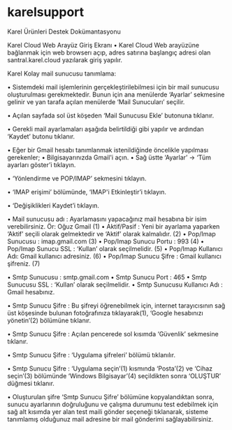# karelsupport
Karel Ürünleri Destek Dokümantasyonu

 Karel Cloud Web Arayüz Giriş Ekranı
•	Karel Cloud Web arayüzüne bağlanmak için web 
browserı açıp, adres satırına başlangıç adresi olan 
santral.karel.cloud yazılarak giriş yapılır.


Karel Kolay mail sunucusu tanımlama:

•	Sistemdeki mail işlemlerinin gerçekleştirilebilmesi için bir mail sunucusu oluşturulması gerekmektedir. Bunun için ana menülerde ‘Ayarlar’ sekmesine gelinir ve yan tarafa açılan menülerde ‘Mail Sunucuları’ seçilir.


•	Açılan sayfada sol üst köşeden ‘Mail Sunucusu Ekle’ butonuna tıklanır. 

•	Gerekli mail ayarlamaları aşağıda belirtildiği gibi yapılır ve ardından ‘Kaydet’ butonu tıklanır.

•	Eğer bir Gmail hesabı tanımlanmak istenildiğinde öncelikle yapılması gerekenler;
•	Bilgisayarınızda Gmail'i açın.
•	Sağ üstte ‘Ayarlar’ -> ‘Tüm ayarları göster’i tıklayın.


•	‘Yönlendirme ve POP/IMAP’ sekmesini tıklayın.

 


•	‘IMAP erişimi’ bölümünde, ‘IMAP'i Etkinleştir’i tıklayın.



•	‘Değişiklikleri Kaydet’i tıklayın.
 
•	Mail sunucusu adı : Ayarlamasını yapacağınız mail hesabına bir isim verebilirsiniz. Ör: Oğuz Gmail (1)
•	Aktif/Pasif : Yeni bir ayarlama yaparken ‘Aktif’ seçili olarak gelmektedir ve ‘Aktif’ olarak kalmalıdır. (2)
•	Pop/Imap Sunucusu : imap.gmail.com (3)
•	Pop/Imap Sunucu Portu : 993 (4)
•	Pop/Imap Sunucu SSL : ‘Kullan’ olarak seçilmelidir. (5)
•	Pop/Imap Kullanıcı Adı: Gmail kullanıcı adresiniz. (6)
•	Pop/Imap Sunucu Şifre : Gmail kullanıcı şifreniz. (7)



•	Smtp Sunucusu : smtp.gmail.com
•	Smtp Sunucu Port : 465 
•	Smtp Sunucusu SSL : ‘Kullan’ olarak seçilmelidir.
•	Smtp Sunucusu Kullanıcı Adı : Gmail hesabınız.

 
•	Smtp Sunucu Şifre : Bu şifreyi öğrenebilmek için, internet tarayıcısının sağ üst köşesinde bulunan fotoğrafınıza tıklayarak(1), ‘Google hesabınızı yönetin’(2) bölümüne tıklanır.


•	Smtp Sunucu Şifre : Açılan pencerede sol kısımda ‘Güvenlik’ sekmesine tıklanır.
 
•	Smtp Sunucu Şifre : ‘Uygulama şifreleri’ bölümü tıklanılır.


•	 Smtp Sunucu Şifre : ‘Uygulama seçin’(1) kısmında ‘Posta’(2) ve ‘Cihaz seçin’(3) bölümünde ‘Windows Bilgisayar’(4) seçildikten sonra ‘OLUŞTUR’ düğmesi tıklanır.
 

•	Oluşturulan şifre ‘Smtp Sunucu Şifre’ bölümüne kopyalandıktan sonra, sunucu ayarlarının doğruluğunu ve çalışma durumunu test edebilmek için sağ alt kısımda yer alan test maili gönder seçeneği tıklanarak, sisteme tanımlamış olduğunuz mail adresine bir mail gönderimi sağlayabilirsiniz.

